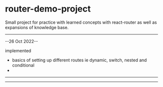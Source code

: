# router-demo-project

Small project for practice with learned concepts with react-router as well as expansions of knowledge base.

---

--26 Oct 2022--

implemented

- basics of setting up different routes ie dynamic, switch, nested and conditional
-

---

---

